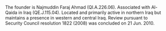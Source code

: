  The founder is Najmuddin Faraj Ahmad (QI.A.226.06). Associated with Al-Qaida
in Iraq (QE.J.115.04). Located and primarily active in northern Iraq but
maintains a presence in western and central Iraq. Review pursuant to Security 
Council resolution 1822 (2008) was concluded on 21 Jun. 2010. 
